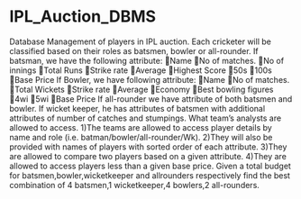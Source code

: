 # IPL_Auction_DBMS
Database Management of players in IPL auction.  Each cricketer will be classified based on their roles as batsmen, bowler or all-rounder. If batsman, we have the following attribute: Name No of matches. No of innings Total Runs Strike rate Average Highest Score 50s 100s Base Price If Bowler, we have following attribute: Name No of matches. Total Wickets Strike rate Average Economy Best bowling figures 4wi 5wi Base Price If all-rounder we have attribute of both batsmen and bowler. If wicket keeper, he has attributes of batsmen with additional attributes of number of catches and stumpings.   What team’s analysts are allowed to access. 1)The teams are allowed to access player details by name and role (i.e. batman/bowler/all-rounder/Wk).  2)They will also be provided with names of players with sorted order of each attribute. 3)They are allowed to compare two players based on a given attribute. 4)They are allowed to access players less than a given base price. Given a total budget for batsmen,bowler,wicketkeeper and allrounders respectively find the best combination of 4 batsmen,1 wicketkeeper,4 bowlers,2 all-rounders. 
